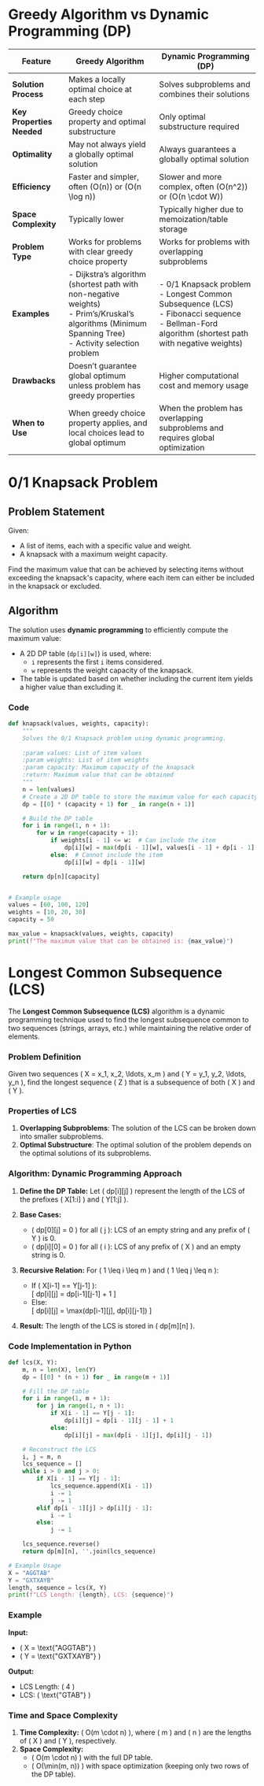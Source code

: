 

# **Greedy Algorithm**   vs **Dynamic Programming (DP)**       

| **Feature**           | **Greedy Algorithm**                         | **Dynamic Programming (DP)**             |
|-----------------------|---------------------------------------------|------------------------------------------|
| **Solution Process**   | Makes a locally optimal choice at each step | Solves subproblems and combines their solutions |
| **Key Properties Needed** | Greedy choice property and optimal substructure | Only optimal substructure required       |
| **Optimality**         | May not always yield a globally optimal solution | Always guarantees a globally optimal solution |
| **Efficiency**         | Faster and simpler, often \(O(n)\) or \(O(n \log n)\) | Slower and more complex, often \(O(n^2)\) or \(O(n \cdot W)\) |
| **Space Complexity**   | Typically lower                            | Typically higher due to memoization/table storage |
| **Problem Type**       | Works for problems with clear greedy choice property | Works for problems with overlapping subproblems |
| **Examples**           | - Dijkstra’s algorithm (shortest path with non-negative weights) <br> - Prim’s/Kruskal’s algorithms (Minimum Spanning Tree) <br> - Activity selection problem | - 0/1 Knapsack problem <br> - Longest Common Subsequence (LCS) <br> - Fibonacci sequence <br> - Bellman-Ford algorithm (shortest path with negative weights) |
| **Drawbacks**          | Doesn’t guarantee global optimum unless problem has greedy properties | Higher computational cost and memory usage |
| **When to Use**        | When greedy choice property applies, and local choices lead to global optimum | When the problem has overlapping subproblems and requires global optimization |





# 0/1 Knapsack Problem 

## Problem Statement

Given:
- A list of items, each with a specific value and weight.
- A knapsack with a maximum weight capacity.

Find the maximum value that can be achieved by selecting items without exceeding the knapsack's capacity, where each item can either be included in the knapsack or excluded.

## Algorithm

The solution uses **dynamic programming** to efficiently compute the maximum value:
- A 2D DP table (`dp[i][w]`) is used, where:
  - `i` represents the first `i` items considered.
  - `w` represents the weight capacity of the knapsack.
- The table is updated based on whether including the current item yields a higher value than excluding it.


### Code

```python
def knapsack(values, weights, capacity):
    """
    Solves the 0/1 Knapsack problem using dynamic programming.
    
    :param values: List of item values
    :param weights: List of item weights
    :param capacity: Maximum capacity of the knapsack
    :return: Maximum value that can be obtained
    """
    n = len(values)
    # Create a 2D DP table to store the maximum value for each capacity and items
    dp = [[0] * (capacity + 1) for _ in range(n + 1)]

    # Build the DP table
    for i in range(1, n + 1):
        for w in range(capacity + 1):
            if weights[i - 1] <= w:  # Can include the item
                dp[i][w] = max(dp[i - 1][w], values[i - 1] + dp[i - 1][w - weights[i - 1]])
            else:  # Cannot include the item
                dp[i][w] = dp[i - 1][w]

    return dp[n][capacity]


# Example usage
values = [60, 100, 120]
weights = [10, 20, 30]
capacity = 50

max_value = knapsack(values, weights, capacity)
print(f"The maximum value that can be obtained is: {max_value}")
```



# Longest Common Subsequence (LCS)

The **Longest Common Subsequence (LCS)** algorithm is a dynamic programming technique used to find the longest subsequence common to two sequences (strings, arrays, etc.) while maintaining the relative order of elements.

### Problem Definition
Given two sequences \( X = x_1, x_2, \ldots, x_m \) and \( Y = y_1, y_2, \ldots, y_n \), find the longest sequence \( Z \) that is a subsequence of both \( X \) and \( Y \).

### Properties of LCS
1. **Overlapping Subproblems**: The solution of the LCS can be broken down into smaller subproblems.
2. **Optimal Substructure**: The optimal solution of the problem depends on the optimal solutions of its subproblems.



### Algorithm: Dynamic Programming Approach

1. **Define the DP Table:**
   Let \( dp[i][j] \) represent the length of the LCS of the prefixes \( X[1:i] \) and \( Y[1:j] \).

2. **Base Cases:**
   - \( dp[0][j] = 0 \) for all \( j \): LCS of an empty string and any prefix of \( Y \) is 0.
   - \( dp[i][0] = 0 \) for all \( i \): LCS of any prefix of \( X \) and an empty string is 0.

3. **Recursive Relation:**
   For \( 1 \leq i \leq m \) and \( 1 \leq j \leq n \):
   - If \( X[i-1] == Y[j-1] \):  
     \[
     dp[i][j] = dp[i-1][j-1] + 1
     \]
   - Else:  
     \[
     dp[i][j] = \max(dp[i-1][j], dp[i][j-1])
     \]

4. **Result:**
   The length of the LCS is stored in \( dp[m][n] \).



### Code Implementation in Python
```python
def lcs(X, Y):
    m, n = len(X), len(Y)
    dp = [[0] * (n + 1) for _ in range(m + 1)]

    # Fill the DP table
    for i in range(1, m + 1):
        for j in range(1, n + 1):
            if X[i - 1] == Y[j - 1]:
                dp[i][j] = dp[i - 1][j - 1] + 1
            else:
                dp[i][j] = max(dp[i - 1][j], dp[i][j - 1])

    # Reconstruct the LCS
    i, j = m, n
    lcs_sequence = []
    while i > 0 and j > 0:
        if X[i - 1] == Y[j - 1]:
            lcs_sequence.append(X[i - 1])
            i -= 1
            j -= 1
        elif dp[i - 1][j] > dp[i][j - 1]:
            i -= 1
        else:
            j -= 1

    lcs_sequence.reverse()
    return dp[m][n], ''.join(lcs_sequence)

# Example Usage
X = "AGGTAB"
Y = "GXTXAYB"
length, sequence = lcs(X, Y)
print(f"LCS Length: {length}, LCS: {sequence}")
```



### Example
**Input:**
- \( X = \text{"AGGTAB"} \)
- \( Y = \text{"GXTXAYB"} \)

**Output:**
- LCS Length: \( 4 \)
- LCS: \( \text{"GTAB"} \)


### Time and Space Complexity
1. **Time Complexity:** \( O(m \cdot n) \), where \( m \) and \( n \) are the lengths of \( X \) and \( Y \), respectively.
2. **Space Complexity:** 
   - \( O(m \cdot n) \) with the full DP table.
   - \( O(\min(m, n)) \) with space optimization (keeping only two rows of the DP table).
